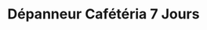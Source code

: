 ---
title: "Dépanneur Cafétéria 7 Jours"
url: /montreal/depanneur-cafeteria-7-jours/
shop: convenience
---